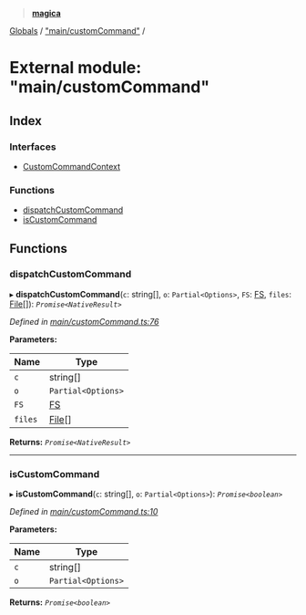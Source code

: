 > **[magica](../README.md)**

[Globals](../README.md) / ["main/customCommand"](_main_customcommand_.md) /

# External module: "main/customCommand"

## Index

### Interfaces

* [CustomCommandContext](../interfaces/_main_customcommand_.customcommandcontext.md)

### Functions

* [dispatchCustomCommand](_main_customcommand_.md#dispatchcustomcommand)
* [isCustomCommand](_main_customcommand_.md#iscustomcommand)

## Functions

###  dispatchCustomCommand

▸ **dispatchCustomCommand**(`c`: string[], `o`: `Partial<Options>`, `FS`: [FS](../interfaces/_file_emscriptenfs_.fs.md), `files`: [File](../classes/_file_file_.file.md)[]): *`Promise<NativeResult>`*

*Defined in [main/customCommand.ts:76](https://github.com/cancerberoSgx/magica/blob/99a018b/src/main/customCommand.ts#L76)*

**Parameters:**

Name | Type |
------ | ------ |
`c` | string[] |
`o` | `Partial<Options>` |
`FS` | [FS](../interfaces/_file_emscriptenfs_.fs.md) |
`files` | [File](../classes/_file_file_.file.md)[] |

**Returns:** *`Promise<NativeResult>`*

___

###  isCustomCommand

▸ **isCustomCommand**(`c`: string[], `o`: `Partial<Options>`): *`Promise<boolean>`*

*Defined in [main/customCommand.ts:10](https://github.com/cancerberoSgx/magica/blob/99a018b/src/main/customCommand.ts#L10)*

**Parameters:**

Name | Type |
------ | ------ |
`c` | string[] |
`o` | `Partial<Options>` |

**Returns:** *`Promise<boolean>`*